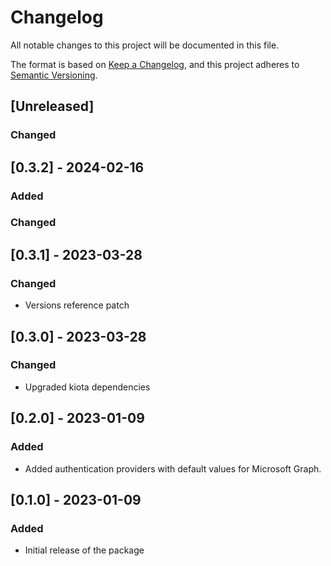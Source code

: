 # Changelog

All notable changes to this project will be documented in this file.

The format is based on [Keep a Changelog](https://keepachangelog.com/en/1.0.0/),
and this project adheres to [Semantic Versioning](https://semver.org/spec/v2.0.0.html).

## [Unreleased]

### Changed

## [0.3.2] - 2024-02-16

### Added

### Changed

## [0.3.1] - 2023-03-28

### Changed

- Versions reference patch

## [0.3.0] - 2023-03-28

### Changed

- Upgraded kiota dependencies

## [0.2.0] - 2023-01-09

### Added

- Added authentication providers with default values for Microsoft Graph.

## [0.1.0] - 2023-01-09

### Added

- Initial release of the package

